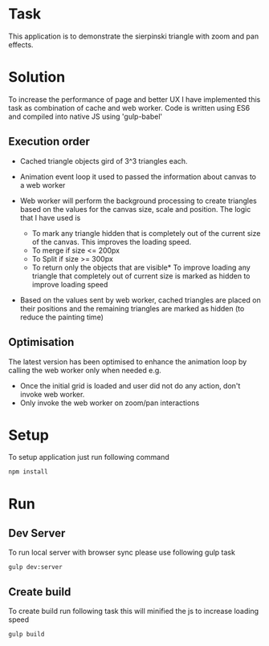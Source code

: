 # Task
This application is to demonstrate the sierpinski triangle with zoom and pan effects.

# Solution
To increase the performance of page and better UX I have implemented this task as combination of cache and web worker.
Code is written using ES6 and compiled into native JS using 'gulp-babel'

## Execution order 

* Cached triangle objects gird of 3^3 triangles each.

* Animation event loop it used to passed the information about canvas to a web worker

* Web worker will perform the background processing to create triangles based on the values for the canvas size, scale 
and position. The logic that I have used is
    * To mark any triangle hidden that is completely out of the current size of the canvas. This improves the loading speed.
    * To merge if size <= 200px
    * To Split if size >= 300px
    * To return only the objects that are visible*   To improve loading any triangle that completely out of current size
    is marked as hidden to improve loading speed 
    
* Based on the values sent by web worker, cached triangles are placed on their positions and the remaining triangles are marked as hidden (to reduce the painting time)


## Optimisation
The latest version has been optimised to enhance the animation loop by calling the web worker only when needed e.g.

- Once the initial grid is loaded and user did not do any action, don't invoke web worker.
- Only invoke the web worker on zoom/pan interactions

# Setup
To setup application just run following command

``
npm install
``

# Run

## Dev Server
To run local server with browser sync please use following gulp task

``
gulp dev:server
``

## Create build
To create build run following task this will minified the js to increase loading speed 

``
gulp build
``

